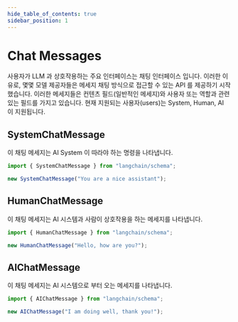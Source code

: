 ```yaml
---
hide_table_of_contents: true
sidebar_position: 1
---
```


# Chat Messages

사용자가 LLM 과 상호작용하는 주요 인터페이스는 채팅 인터페이스 입니다. 이러한 이유로, 몇몇 모델 제공자들은 메세지 채팅 방식으로 접근할 수 있는 API 를 제공하기 시작했습니다. 이러한 메세지들은 컨텐츠 필드(일반적인 메세지)와 사용자 또는 역할과 관련있는 필드를 가지고 있습니다. 현재 지원되는 사용자(users)는 System, Human, AI 이 지원됩니다.

## SystemChatMessage

이 채팅 메세지는 AI System 이 따라야 하는 명령을 나타냅니다.

```typescript
import { SystemChatMessage } from "langchain/schema";

new SystemChatMessage("You are a nice assistant");
```

## HumanChatMessage

이 채팅 메세지는 AI 시스템과 사람이 상호작용을 하는 메세지를 나타냅니다.

```typescript
import { HumanChatMessage } from "langchain/schema";

new HumanChatMessage("Hello, how are you?");
```

## AIChatMessage

이 채팅 메세지는 AI 시스템으로 부터 오는 메세지를 나타냅니다.

```typescript
import { AIChatMessage } from "langchain/schema";

new AIChatMessage("I am doing well, thank you!");
```
